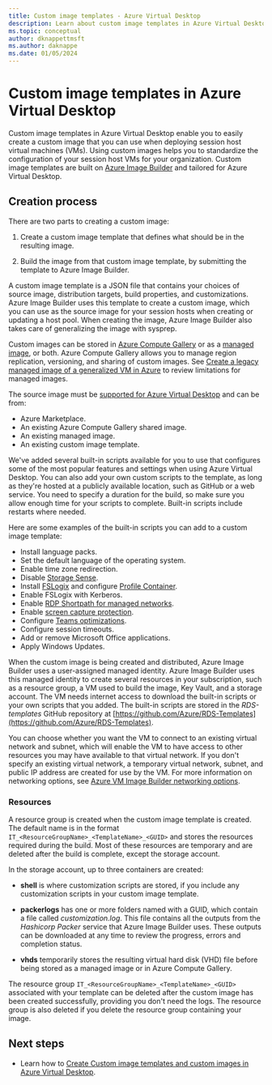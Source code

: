 ```yaml
---
title: Custom image templates - Azure Virtual Desktop
description: Learn about custom image templates in Azure Virtual Desktop, where you can create custom images that you can use when deploying session host virtual machines.
ms.topic: conceptual
author: dknappettmsft
ms.author: daknappe
ms.date: 01/05/2024
---
```


# Custom image templates in Azure Virtual Desktop

Custom image templates in Azure Virtual Desktop enable you to easily create a custom image that you can use when deploying session host virtual machines (VMs). Using custom images helps you to standardize the configuration of your session host VMs for your organization. Custom image templates are built on [Azure Image Builder](../virtual-machines/image-builder-overview.md) and tailored for Azure Virtual Desktop.

## Creation process

There are two parts to creating a custom image:

1. Create a custom image template that defines what should be in the resulting image.

1. Build the image from that custom image template, by submitting the template to Azure Image Builder.

A custom image template is a JSON file that contains your choices of source image, distribution targets, build properties, and customizations. Azure Image Builder uses this template to create a custom image, which you can use as the source image for your session hosts when creating or updating a host pool. When creating the image, Azure Image Builder also takes care of generalizing the image with sysprep.

Custom images can be stored in [Azure Compute Gallery](../virtual-machines/azure-compute-gallery.md) or as a [managed image](../virtual-machines/windows/capture-image-resource.md), or both. Azure Compute Gallery allows you to manage  region replication, versioning, and sharing of custom images. See [Create a legacy managed image of a generalized VM in Azure](../virtual-machines/capture-image-resource.md) to review limitations for managed images.

The source image must be [supported for Azure Virtual Desktop](prerequisites.md#operating-systems-and-licenses) and can be from:

- Azure Marketplace.
- An existing Azure Compute Gallery shared image.
- An existing managed image.
- An existing custom image template.

We've added several built-in scripts available for you to use that configures some of the most popular features and settings when using Azure Virtual Desktop. You can also add your own custom scripts to the template, as long as they're hosted at a publicly available location, such as GitHub or a web service. You need to specify a duration for the build, so make sure you allow enough time for your scripts to complete. Built-in scripts include restarts where needed.

Here are some examples of the built-in scripts you can add to a custom image template:

- Install language packs.
- Set the default language of the operating system.
- Enable time zone redirection.
- Disable [Storage Sense](https://support.microsoft.com/windows/manage-drive-space-with-storage-sense-654f6ada-7bfc-45e5-966b-e24aded96ad5).
- Install [FSLogix](/fslogix/) and configure [Profile Container](/fslogix/profile-container-office-container-cncpt).
- Enable FSLogix with Kerberos.
- Enable [RDP Shortpath for managed networks](rdp-shortpath.md?tabs=managed-networks).
- Enable [screen capture protection](screen-capture-protection.md).
- Configure [Teams optimizations](teams-on-avd.md).
- Configure session timeouts.
- Add or remove Microsoft Office applications.
- Apply Windows Updates.

When the custom image is being created and distributed, Azure Image Builder uses a user-assigned managed identity. Azure Image Builder uses this managed identity to create several resources in your subscription, such as a resource group, a VM used to build the image, Key Vault, and a storage account. The VM needs internet access to download the built-in scripts or your own scripts that you added. The built-in scripts are stored in the *RDS-templates* GitHub repository at [https://github.com/Azure/RDS-Templates](https://github.com/Azure/RDS-Templates).

You can choose whether you want the VM to connect to an existing virtual network and subnet, which will enable the VM to have access to other resources you may have available to that virtual network. If you don't specify an existing virtual network, a temporary virtual network, subnet, and public IP address are created for use by the VM. For more information on networking options, see [Azure VM Image Builder networking options](../virtual-machines/linux/image-builder-networking.md).

### Resources

A resource group is created when the custom image template is created. The default name is in the format `IT_<ResourceGroupName>_<TemplateName>_<GUID>` and stores the resources required during the build. Most of these resources are temporary and are deleted after the build is complete, except the storage account.

In the storage account, up to three containers are created:

- **shell** is where customization scripts are stored, if you include any customization scripts in your custom image template.

- **packerlogs** has one or more folders named with a GUID, which contain a file called *customization.log*. This file contains all the outputs from the *Hashicorp Packer* service that Azure Image Builder uses. These outputs can be downloaded at any time to review the progress, errors and completion status.

- **vhds** temporarily stores the resulting virtual hard disk (VHD) file before being stored as a managed image or in Azure Compute Gallery.

The resource group `IT_<ResourceGroupName>_<TemplateName>_<GUID>` associated with your template can be deleted after the custom image has been created successfully, providing you don't need the logs. The resource group is also deleted if you delete the resource group containing your image.

## Next steps

- Learn how to [Create Custom image templates and custom images in Azure Virtual Desktop](create-custom-image-templates.md).
